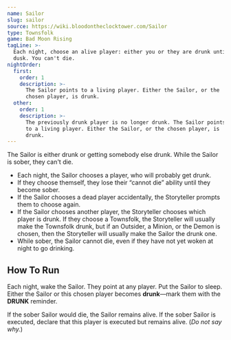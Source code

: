 ```yaml
---
name: Sailor
slug: sailor
source: https://wiki.bloodontheclocktower.com/Sailor
type: Townsfolk
game: Bad Moon Rising
tagLine: >-
  Each night, choose an alive player: either you or they are drunk until
  dusk. You can't die.
nightOrder:
  first:
    order: 1
    description: >-
      The Sailor points to a living player. Either the Sailor, or the
      chosen player, is drunk.
  other:
    order: 1
    description: >-
      The previously drunk player is no longer drunk. The Sailor points
      to a living player. Either the Sailor, or the chosen player, is
      drunk.
---
```


The Sailor is either drunk or getting somebody else drunk. While the
Sailor is sober, they can't die.

- Each night, the Sailor chooses a player, who will probably get drunk.
- If they choose themself, they lose their “cannot die” ability until
  they become sober.
- If the Sailor chooses a dead player accidentally, the Storyteller
  prompts them to choose again.
- If the Sailor chooses another player, the Storyteller chooses which
  player is drunk. If they choose a Townsfolk, the Storyteller will
  usually make the Townsfolk drunk, but if an Outsider, a Minion, or the
  Demon is chosen, then the Storyteller will usually make the Sailor the
  drunk one.
- While sober, the Sailor cannot die, even if they have not yet woken at
  night to go drinking.

## How To Run

Each night, wake the Sailor. They point at any player. Put the Sailor to
sleep. Either the Sailor or this chosen player becomes **drunk**—mark
them with the **DRUNK** reminder.

If the sober Sailor would die, the Sailor remains alive. If the sober
Sailor is executed, declare that this player is executed but remains
alive. (_Do not say why._)
